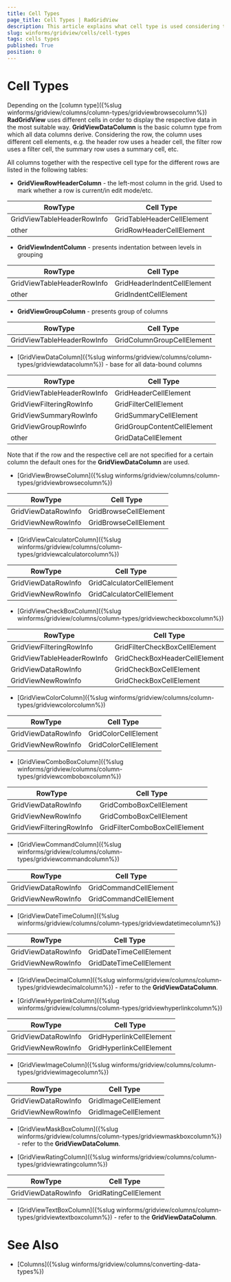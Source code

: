```yaml
---
title: Cell Types
page_title: Cell Types | RadGridView
description: This article explains what cell type is used considering the column.
slug: winforms/gridview/cells/cell-types
tags: cells types
published: True
position: 0
---
```


# Cell Types

Depending on the [column type]({%slug winforms/gridview/columns/column-types/gridviewbrowsecolumn%}) **RadGridView** uses different cells in order to display the respective data in the most suitable way. **GridViewDataColumn** is the basic column type from which all data columns derive. Considering the row, the column uses different cell elements, e.g. the header row uses a header cell, the filter row uses a filter cell, the summary row uses a summary cell, etc. 

All columns together with the respective cell type for the different rows are listed in the following tables:

* **GridViewRowHeaderColumn** - the left-most column in the grid. Used to mark whether a row is current/in edit mode/etc.

|RowType|Cell Type|
|----|----|
|GridViewTableHeaderRowInfo|GridTableHeaderCellElement|
|other|GridRowHeaderCellElement|

* **GridViewIndentColumn** - presents indentation between levels in grouping

|RowType|Cell Type|
|----|----|
|GridViewTableHeaderRowInfo|GridHeaderIndentCellElement|
|other|GridIndentCellElement|

* **GridViewGroupColumn** - presents group of columns

|RowType|Cell Type|
|----|----|
|GridViewTableHeaderRowInfo|GridColumnGroupCellElement|

* [GridViewDataColumn]({%slug winforms/gridview/columns/column-types/gridviewdatacolumn%}) - base for all data-bound columns

|RowType|Cell Type|
|----|----|
|GridViewTableHeaderRowInfo|GridHeaderCellElement|
|GridViewFilteringRowInfo|GridFilterCellElement|
|GridViewSummaryRowInfo|GridSummaryCellElement|
|GridViewGroupRowInfo|GridGroupContentCellElement| 
|other|GridDataCellElement|

Note that if the row and the respective cell are not specified for a certain column the default ones for the **GridViewDataColumn** are used.

* [GridViewBrowseColumn]({%slug winforms/gridview/columns/column-types/gridviewbrowsecolumn%})

|RowType|Cell Type|
|----|----|
|GridViewDataRowInfo|GridBrowseCellElement|
|GridViewNewRowInfo|GridBrowseCellElement|

* [GridViewCalculatorColumn]({%slug winforms/gridview/columns/column-types/gridviewcalculatorcolumn%})

|RowType|Cell Type|
|----|----|
|GridViewDataRowInfo|GridCalculatorCellElement|
|GridViewNewRowInfo|GridCalculatorCellElement|

* [GridViewCheckBoxColumn]({%slug winforms/gridview/columns/column-types/gridviewcheckboxcolumn%})

|RowType|Cell Type|
|----|----|
|GridViewFilteringRowInfo|GridFilterCheckBoxCellElement|
|GridViewTableHeaderRowInfo|GridCheckBoxHeaderCellElement|
|GridViewDataRowInfo|GridCheckBoxCellElement|
|GridViewNewRowInfo|GridCheckBoxCellElement|

* [GridViewColorColumn]({%slug winforms/gridview/columns/column-types/gridviewcolorcolumn%})

|RowType|Cell Type|
|----|----|
|GridViewDataRowInfo|GridColorCellElement|
|GridViewNewRowInfo|GridColorCellElement|


* [GridViewComboBoxColumn]({%slug winforms/gridview/columns/column-types/gridviewcomboboxcolumn%})

|RowType|Cell Type|
|----|----|
|GridViewDataRowInfo|GridComboBoxCellElement|
|GridViewNewRowInfo|GridComboBoxCellElement|
|GridViewFilteringRowInfo|GridFilterComboBoxCellElement|


* [GridViewCommandColumn]({%slug winforms/gridview/columns/column-types/gridviewcommandcolumn%})

|RowType|Cell Type|
|----|----|
|GridViewDataRowInfo|GridCommandCellElement|
|GridViewNewRowInfo|GridCommandCellElement|

* [GridViewDateTimeColumn]({%slug winforms/gridview/columns/column-types/gridviewdatetimecolumn%})

|RowType|Cell Type|
|----|----|
|GridViewDataRowInfo|GridDateTimeCellElement|
|GridViewNewRowInfo|GridDateTimeCellElement|

* [GridViewDecimalColumn]({%slug winforms/gridview/columns/column-types/gridviewdecimalcolumn%}) - refer to the **GridViewDataColumn**.

* [GridViewHyperlinkColumn]({%slug winforms/gridview/columns/column-types/gridviewhyperlinkcolumn%})

|RowType|Cell Type|
|----|----|
|GridViewDataRowInfo|GridHyperlinkCellElement|
|GridViewNewRowInfo|GridHyperlinkCellElement|

* [GridViewImageColumn]({%slug winforms/gridview/columns/column-types/gridviewimagecolumn%})

|RowType|Cell Type|
|----|----|
|GridViewDataRowInfo|GridImageCellElement|
|GridViewNewRowInfo|GridImageCellElement|

* [GridViewMaskBoxColumn]({%slug winforms/gridview/columns/column-types/gridviewmaskboxcolumn%}) - refer to the **GridViewDataColumn**.
 
* [GridViewRatingColumn]({%slug winforms/gridview/columns/column-types/gridviewratingcolumn%})

|RowType|Cell Type|
|----|----|
|GridViewDataRowInfo|GridRatingCellElement|

* [GridViewTextBoxColumn]({%slug winforms/gridview/columns/column-types/gridviewtextboxcolumn%}) - refer to the **GridViewDataColumn**.  


# See Also
* [Columns]({%slug winforms/gridview/columns/converting-data-types%})

